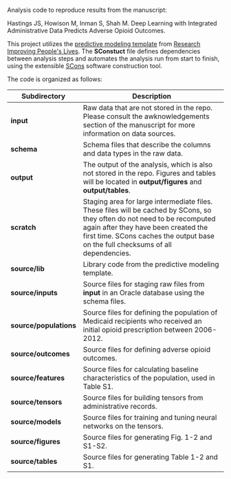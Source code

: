 Analysis code to reproduce results from the manuscript:

Hastings JS, Howison M, Inman S, Shah M. Deep Learning with Integrated Administrative Data Predicts Adverse Opioid Outcomes.

This project utilizes the [predictive modeling
template](https://github.com/ripl-org/predictive-template) from [Research
Improving People's Lives](https://ripl.org).  The **SConstuct** file defines
dependencies between analysis steps and automates the analysis run from start
to finish, using the extensible [SCons](http://scons.org/) software
construction tool.

The code is organized as follows:

| Subdirectory | Description |
| --- | --- |
| **input** | Raw data that are not stored in the repo. Please consult the awknowledgements section of the manuscript for more information on data sources. |
| **schema** | Schema files that describe the columns and data types in the raw data. |
| **output** | The output of the analysis, which is also not stored in the repo. Figures and tables will be located in **output/figures** and **output/tables**. |
| **scratch** | Staging area for large intermediate files. These files will be cached by SCons, so they often do not need to be recomputed again after they have been created the first time. SCons caches the output base on the full checksums of all dependencies. |
| **source/lib** | Library code from the predictive modeling template. |
| **source/inputs** | Source files for staging raw files from **input** in an Oracle database using the schema files. |.
| **source/populations** | Source files for defining the population of Medicaid recipients who received an initial opioid prescription between 2006-2012. |
| **source/outcomes** | Source files for defining adverse opioid outcomes. |
| **source/features** | Source files for calculating baseline characteristics of the population, used in Table S1. |
| **source/tensors** | Source files for building tensors from administrative records. |
| **source/models** | Source files for training and tuning neural networks on the tensors. |
| **source/figures** | Source files for generating Fig. 1-2 and S1-S2. |
| **source/tables** | Source files for generating Table 1-2 and S1. |

